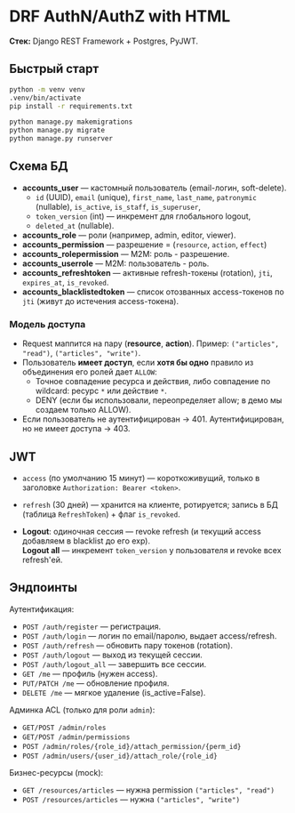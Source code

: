 
# DRF AuthN/AuthZ with HTML

**Стек:** Django REST Framework + Postgres, PyJWT.

## Быстрый старт

```bash
python -m venv venv 
.venv/bin/activate
pip install -r requirements.txt

python manage.py makemigrations
python manage.py migrate
python manage.py runserver
```

## Схема БД

- **accounts_user** — кастомный пользователь (email-логин, soft-delete).
  - `id` (UUID), `email` (unique), `first_name`, `last_name`, `patronymic` (nullable), `is_active`, `is_staff`, `is_superuser`,
  - `token_version` (int) — инкремент для глобального logout,
  - `deleted_at` (nullable).
- **accounts_role** — роли (например, admin, editor, viewer).
- **accounts_permission** — разрешение = (`resource`, `action`, `effect`)
- **accounts_rolepermission** — M2M: роль - разрешение.
- **accounts_userrole** — M2M: пользователь - роль.
- **accounts_refreshtoken** — активные refresh-токены (rotation), `jti`, `expires_at`, `is_revoked`.
- **accounts_blacklistedtoken** — список отозванных access-токенов по `jti` (живут до истечения access-токена).

### Модель доступа

- Request маппится на пару (**resource**, **action**). Пример: `("articles", "read")`, `("articles", "write")`.
- Пользователь **имеет доступ**, если **хотя бы одно** правило из объединения его ролей дает `ALLOW`:
  - Точное совпадение ресурса и действия, либо совпадение по wildcard: ресурс `*` или действие `*`.
  - DENY (если бы использовали, переопределяет allow; в демо мы создаем только ALLOW).
- Если пользователь не аутентифицирован → 401. Аутентифицирован, но не имеет доступа → 403.

## JWT

- `access` (по умолчанию 15 минут) — короткоживущий, только в заголовке `Authorization: Bearer <token>`.
- `refresh` (30 дней) — хранится на клиенте, ротируется; запись в БД (таблица `RefreshToken`) + флаг `is_revoked`.

- **Logout**: одиночная сессия — revoke refresh (и текущий access добавляем в blacklist до его exp).  
  **Logout all** — инкремент `token_version` у пользователя и revoke всех refresh'ей.

## Эндпоинты

Аутентификация:
- `POST /auth/register` — регистрация.
- `POST /auth/login` — логин по email/паролю, выдает access/refresh.
- `POST /auth/refresh` — обновить пару токенов (rotation).
- `POST /auth/logout` — выход из текущей сессии.
- `POST /auth/logout_all` — завершить все сессии.
- `GET /me` — профиль (нужен access).
- `PUT/PATCH /me` — обновление профиля.
- `DELETE /me` — мягкое удаление (is_active=False).

Админка ACL (только для роли `admin`):
- `GET/POST /admin/roles`
- `GET/POST /admin/permissions`
- `POST /admin/roles/{role_id}/attach_permission/{perm_id}`
- `POST /admin/users/{user_id}/attach_role/{role_id}`

Бизнес-ресурсы (mock):
- `GET /resources/articles` — нужна permission `("articles", "read")`
- `POST /resources/articles` — нужна `("articles", "write")`
